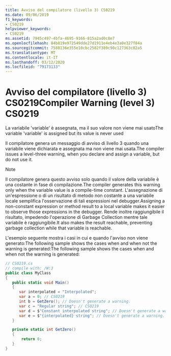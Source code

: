```yaml
---
title: Avviso del compilatore (livello 3) CS0219
ms.date: 09/06/2019
f1_keywords:
- CS0219
helpviewer_keywords:
- CS0219
ms.assetid: 7945c497-4bfa-4695-9166-815a2ad0c8e7
ms.openlocfilehash: 84b819e972549dde27d1911e4eb4e3a0e327f84a
ms.sourcegitcommit: 7588136e355e10cbc2582f389c90c127363c02a5
ms.translationtype: MT
ms.contentlocale: it-IT
ms.lasthandoff: 03/12/2020
ms.locfileid: "79173133"
---
```

# <a name="compiler-warning-level-3-cs0219"></a><span data-ttu-id="9f2ee-102">Avviso del compilatore (livello 3) CS0219</span><span class="sxs-lookup"><span data-stu-id="9f2ee-102">Compiler Warning (level 3) CS0219</span></span>
<span data-ttu-id="9f2ee-103">La variabile 'variable' è assegnata, ma il suo valore non viene mai usato</span><span class="sxs-lookup"><span data-stu-id="9f2ee-103">The variable 'variable' is assigned but its value is never used</span></span>

 <span data-ttu-id="9f2ee-104">Il compilatore genera un messaggio di avviso di livello 3 quando una variabile viene dichiarata e assegnata ma non viene mai usata.</span><span class="sxs-lookup"><span data-stu-id="9f2ee-104">The compiler issues a level-three warning, when you declare and assign a variable, but do not use it.</span></span>

 > [!NOTE]
 > <span data-ttu-id="9f2ee-105">Il compilatore genera questo avviso solo quando il valore della variabile è una costante in fase di compilazione.</span><span class="sxs-lookup"><span data-stu-id="9f2ee-105">The compiler generates this warning only when the variable value is a compile-time constant.</span></span> <span data-ttu-id="9f2ee-106">L'assegnazione di un'espressione o di un risultato di metodo non costante a una variabile locale semplifica l'osservazione di tali espressioni nel debugger.</span><span class="sxs-lookup"><span data-stu-id="9f2ee-106">Assigning a non-constant expression or method result to a local variable makes it easier to observe those expressions in the debugger.</span></span> <span data-ttu-id="9f2ee-107">Rende inoltre raggiungibile il risultato, impedendo l'operazione di Garbage Collection mentre tale variabile è raggiungibile.</span><span class="sxs-lookup"><span data-stu-id="9f2ee-107">It also makes the result reachable, preventing garbage collection while that variable is reachable.</span></span>

 <span data-ttu-id="9f2ee-108">L'esempio seguente mostra i casi in cui e quando l'avviso non viene generato:The following sample shows the cases when and when not the warning is generated:</span><span class="sxs-lookup"><span data-stu-id="9f2ee-108">The following sample shows the cases when and when not the warning is generated:</span></span>

```csharp
// CS0219.cs
// compile with: /W:3
public class MyClass
{
   public static void Main()
   {
      var interpolated = "Interpolated";
      var a = 0; // CS0219
      int b = GetZero(); // Doesn't generate a warning.
      var c = "Regular string"; // CS0219
      var d = $"Constant interpolated string"; // Doesn't generate a warning.
      var e = $"{interpolated} string"; // Doesn't generate a warning.
   }

   private static int GetZero()
   {
       return 0;
   }
}  
```
